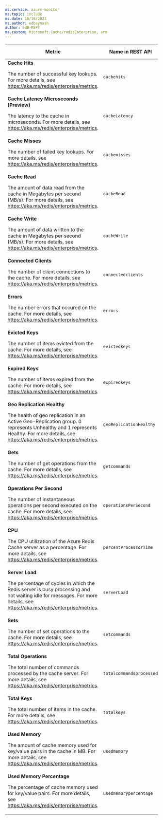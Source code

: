 ```yaml
---
ms.service: azure-monitor
ms.topic: include
ms.date: 10/18/2023
ms.author: edbaynash
author: EdB-MSFT
ms.custom: Microsoft.Cache/redisEnterprise, arm
---
```

<!--
NOTE:  This content is automatically generated using API calls to Azure. 
Any edits made on these files will be overwritten in the next run of the script. 
There is no benefit in editing these files directly.  
-->
  
  
|Metric|Name in REST API|Unit|Aggregation|Dimensions|Time Grains|DS Export|
|---|---|---|---|---|---|---|
|**Cache Hits**<p><p>The number of successful key lookups. For more details, see https://aka.ms/redis/enterprise/metrics. |`cachehits` |Count |Total |\<none\>|PT5M, PT1H |Yes|
|**Cache Latency Microseconds (Preview)**<p><p>The latency to the cache in microseconds. For more details, see https://aka.ms/redis/enterprise/metrics. |`cacheLatency` |Count |Average |`InstanceId`|PT5M, PT1H |Yes|
|**Cache Misses**<p><p>The number of failed key lookups. For more details, see https://aka.ms/redis/enterprise/metrics. |`cachemisses` |Count |Total |`InstanceId`|PT5M, PT1H |Yes|
|**Cache Read**<p><p>The amount of data read from the cache in Megabytes per second (MB/s). For more details, see https://aka.ms/redis/enterprise/metrics. |`cacheRead` |BytesPerSecond |Maximum |`InstanceId`|PT5M, PT1H |Yes|
|**Cache Write**<p><p>The amount of data written to the cache in Megabytes per second (MB/s). For more details, see https://aka.ms/redis/enterprise/metrics. |`cacheWrite` |BytesPerSecond |Maximum |`InstanceId`|PT5M, PT1H |Yes|
|**Connected Clients**<p><p>The number of client connections to the cache. For more details, see https://aka.ms/redis/enterprise/metrics. |`connectedclients` |Count |Maximum |`InstanceId`|PT5M, PT1H |Yes|
|**Errors**<p><p>The number errors that occured on the cache. For more details, see https://aka.ms/redis/enterprise/metrics. |`errors` |Count |Maximum |`InstanceId`, `ErrorType`|PT5M, PT1H |Yes|
|**Evicted Keys**<p><p>The number of items evicted from the cache. For more details, see https://aka.ms/redis/enterprise/metrics. |`evictedkeys` |Count |Total |\<none\>|PT5M, PT1H |Yes|
|**Expired Keys**<p><p>The number of items expired from the cache. For more details, see https://aka.ms/redis/enterprise/metrics. |`expiredkeys` |Count |Total |\<none\>|PT5M, PT1H |Yes|
|**Geo Replication Healthy**<p><p>The health of geo replication in an Active Geo-Replication group. 0 represents Unhealthy and 1 represents Healthy. For more details, see https://aka.ms/redis/enterprise/metrics. |`geoReplicationHealthy` |Count |Maximum |\<none\>|PT5M, PT1H |Yes|
|**Gets**<p><p>The number of get operations from the cache. For more details, see https://aka.ms/redis/enterprise/metrics. |`getcommands` |Count |Total |\<none\>|PT5M, PT1H |Yes|
|**Operations Per Second**<p><p>The number of instantaneous operations per second executed on the cache. For more details, see https://aka.ms/redis/enterprise/metrics. |`operationsPerSecond` |Count |Maximum |\<none\>|PT5M, PT1H |Yes|
|**CPU**<p><p>The CPU utilization of the Azure Redis Cache server as a percentage. For more details, see https://aka.ms/redis/enterprise/metrics. |`percentProcessorTime` |Percent |Maximum |`InstanceId`|PT5M, PT1H |Yes|
|**Server Load**<p><p>The percentage of cycles in which the Redis server is busy processing and not waiting idle for messages. For more details, see https://aka.ms/redis/enterprise/metrics. |`serverLoad` |Percent |Maximum |\<none\>|PT5M, PT1H |Yes|
|**Sets**<p><p>The number of set operations to the cache. For more details, see https://aka.ms/redis/enterprise/metrics. |`setcommands` |Count |Total |\<none\>|PT5M, PT1H |Yes|
|**Total Operations**<p><p>The total number of commands processed by the cache server. For more details, see https://aka.ms/redis/enterprise/metrics. |`totalcommandsprocessed` |Count |Total |\<none\>|PT5M, PT1H |Yes|
|**Total Keys**<p><p>The total number of items in the cache. For more details, see https://aka.ms/redis/enterprise/metrics. |`totalkeys` |Count |Maximum |\<none\>|PT5M, PT1H |Yes|
|**Used Memory**<p><p>The amount of cache memory used for key/value pairs in the cache in MB. For more details, see https://aka.ms/redis/enterprise/metrics. |`usedmemory` |Bytes |Maximum |\<none\>|PT5M, PT1H |Yes|
|**Used Memory Percentage**<p><p>The percentage of cache memory used for key/value pairs. For more details, see https://aka.ms/redis/enterprise/metrics. |`usedmemorypercentage` |Percent |Maximum |`InstanceId`|PT5M, PT1H |Yes|